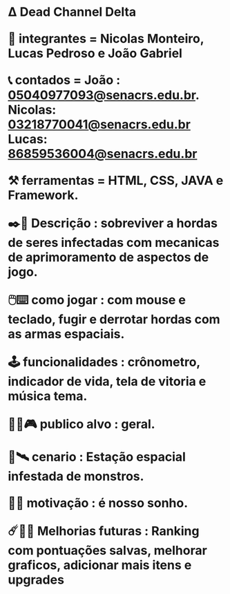 <H1>Δ Dead Channel Delta

👥 integrantes = Nicolas Monteiro, Lucas Pedroso e João Gabriel

📞 contados = João : 05040977093@senacrs.edu.br. Nicolas: 03218770041@senacrs.edu.br Lucas: 86859536004@senacrs.edu.br

⚒️ ferramentas = HTML, CSS, JAVA e Framework.

✒️📜 Descrição : sobreviver a hordas de seres infectadas com mecanicas de aprimoramento de aspectos de jogo.

🖱️⌨️ como jogar : com mouse e teclado, fugir e derrotar hordas com as armas espaciais.

🕹️ funcionalidades : crônometro, indicador de vida, tela de vitoria e música tema.

🧍‍♂️🎮 publico alvo : geral.

🌌🛰️ cenario : Estação espacial infestada de monstros.

👾✊ motivação : é nosso sonho.

☄️🤖🚀 Melhorias futuras : Ranking com pontuações salvas, melhorar graficos, adicionar mais itens e upgrades
